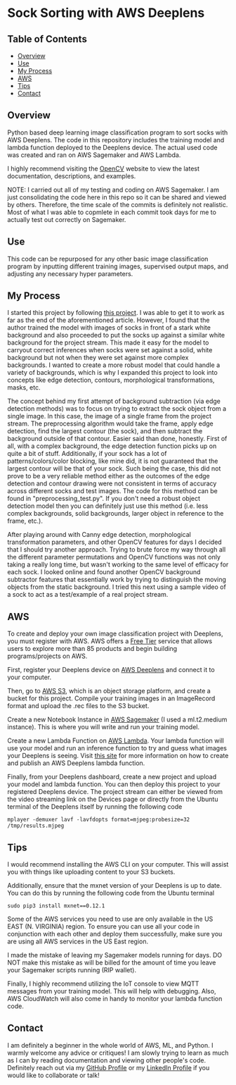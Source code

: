 # Sock Sorting with AWS Deeplens

## Table of Contents
- [Overview](#Overview)
- [Use](#Use)
- [My Process](#My-Process)
- [AWS](#AWS)
- [Tips](#Tips)
- [Contact](#Contact)

## Overview

Python based deep learning image classification program to sort socks with AWS Deeplens. The code in this repository includes the training model and lambda function deployed to the Deeplens device. The actual used code was created and ran on AWS Sagemaker and AWS Lambda.

I highly recommend visiting the [OpenCV](https://opencv-python-tutroals.readthedocs.io/en/latest/index.html) website to view the latest documentation, descriptions, and examples.

NOTE: I carried out all of my testing and coding on AWS Sagemaker. I am just consolidating the code here in this repo so it can be shared and viewed by others. Therefore, the time scale of the commits is definitely not realistic. Most of what I was able to copmlete in each commit took days for me to actually test out correctly on Sagemaker.

## Use

This code can be repurposed for any other basic image classification program by inputting different training images, supervised output maps, and adjusting any necessary hyper parameters.

## My Process

I started this project by following [this project](https://simon-aubury.medium.com/sorting-my-socks-with-deep-learning-part-1-1b5651d35f3e). I was able to get it to work as far as the end of the aforementioned article. However, I found that the author trained the model with images of socks in front of a stark white background and also proceeded to put the socks up against a similar white background for the project stream. This made it easy for the model to carryout correct inferences when socks were set against a solid, white background but not when they were set against more complex backgrounds. I wanted to create a more robust model that could handle a variety of backgrounds, which is why I expanded this project to look into concepts like edge detection, contours, morphological transformations, masks, etc. 

The concept behind my first attempt of background subtraction (via edge detection methods) was to focus on trying to extract the sock object from a single image. In this case, the image of a single frame from the project stream. The preprocessing algorithm would take the frame, apply edge detection, find the largest contour (the sock), and then subtract the background outside of that contour. Easier said than done, honestly. First of all, with a complex background, the edge detection function picks up on quite a bit of stuff. Additionally, if your sock has a lot of patterns/colors/color blocking, like mine did, it is not guaranteed that the largest contour will be that of your sock. Such being the case, this did not prove to be a very reliable method either as the outcomes of the edge detection and contour drawing were not consistent in terms of accuracy across different socks and test images. The code for this method can be found in "preprocessing_test.py". If you don't need a robust object detection model then you can definitely just use this method (i.e. less complex backgrounds, solid backgrounds, larger object in reference to the frame, etc.). 

After playing around with Canny edge detection, morphological transformation parameters, and other OpenCV features for days I decided that I should try another approach. Trying to brute force my way through all the different parameter permutations and OpenCV functions was not only taking a really long time, but wasn't working to the same level of efficacy for each sock. I looked online and found another OpenCV background subtractor features that essentially work by trying to distinguish the moving objects from the static background. I tried this next using a sample video of a sock to act as a test/example of a real project stream. 

## AWS

To create and deploy your own image classification project with Deeplens, you must register with AWS. AWS offers a [Free Tier](https://aws.amazon.com/free/) service that allows users to explore more than 85 products and begin building programs/projects on AWS.

First, register your Deeplens device on [AWS Deeplens](https://aws.amazon.com/deeplens/) and connect it to your computer.

Then, go to [AWS S3](https://aws.amazon.com/s3/), which is an object storage platform, and create a bucket for this project. Compile your training images in an ImageRecord format and upload the .rec files to the S3 bucket.

Create a new Notebook Instance in [AWS Sagemaker](https://aws.amazon.com/sagemaker/) (I used a ml.t2.medium instance). This is where you will write and run your training model.

Create a new Lambda Function on [AWS Lambda](https://aws.amazon.com/lambda/). Your lambda function will use your model and run an inference function to try and guess what images your Deeplens is seeing. Visit [this site](https://docs.aws.amazon.com/deeplens/latest/dg/deeplens-inference-lambda-create.html) for more information on how to create and publish an AWS Deeplens lambda function.

Finally, from your Deeplens dashboard, create a new project and upload your model and lambda function. You can then deploy this project to your registered Deeplens device. The project stream can either be viewed from the video streaming link on the Devices page or directly from the Ubuntu terminal of the Deeplens itself by running the following code

    mplayer -demuxer lavf -lavfdopts format=mjpeg:probesize=32 /tmp/results.mjpeg

## Tips

I would recommend installing the AWS CLI on your computer. This will assist you with things like uploading content to your S3 buckets.

Additionally, ensure that the mxnet version of your Deeplens is up to date. You can do this by running the following code from the Ubuntu terminal

    sudo pip3 install mxnet==0.12.1

Some of the AWS services you need to use are only available in the US EAST (N. VIRGINIA) region. To ensure you can use all your code in conjunction with each other and deploy them successfully, make sure you are using all AWS services in the US East region.

I made the mistake of leaving my Sagemaker models running for days. DO NOT make this mistake as will be billed for the amount of time you leave your Sagemaker scripts running (RIP wallet). 

Finally, I highly recommend utilizing the IoT console to view MQTT messages from your training model. This will help with debugging. Also, AWS CloudWatch will also come in handy to monitor your lambda function code.

## Contact

I am definitely a beginner in the whole world of AWS, ML, and Python. I warmly welcome any advice or critiques! I am slowly trying to learn as much as I can by reading documentation and viewing other people's code. Definitely reach out via my [GitHub Profile](https://github.com/sophia2798) or my [LinkedIn Profile](https://linkedin.com/in/sophia2798) if you would like to collaborate or talk! 